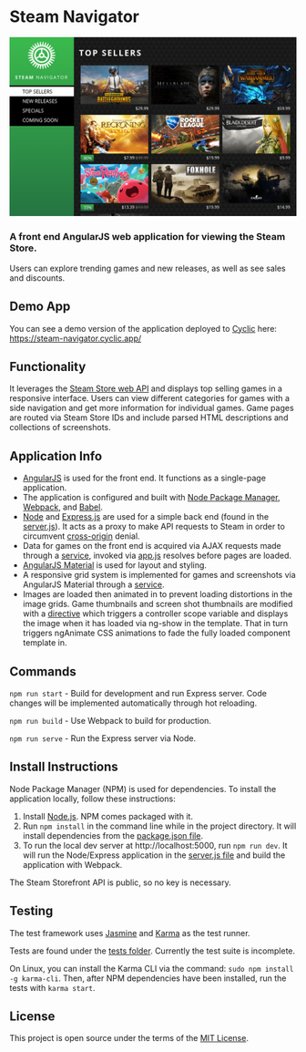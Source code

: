 # Steam Navigator
![screenshot](readme_steam_navigator.jpg)
### A front end AngularJS web application for viewing the Steam Store.
Users can explore trending games and new releases, as well as see sales and discounts.

## Demo App
You can see a demo version of the application deployed to [Cyclic](https://app.cyclic.sh/) here: https://steam-navigator.cyclic.app/

## Functionality
It leverages the [Steam Store web API](https://wiki.teamfortress.com/wiki/User:RJackson/StorefrontAPI) and displays top selling games in a responsive interface. Users can view different categories for games with a side navigation and get more information for individual games. Game pages are routed via Steam Store IDs and include parsed HTML descriptions and collections of screenshots.

## Application Info
- [AngularJS](https://angularjs.org/) is used for the front end. It functions as a single-page application.
- The application is configured and built with [Node Package Manager](https://www.npmjs.com/), [Webpack](https://webpack.js.org/), and [Babel](https://babeljs.io/).
- [Node](https://nodejs.org/) and [Express.js](https://expressjs.com/) are used for a simple back end (found in the [server.js](../master/server.js)). It acts as a proxy to make API requests to Steam in order to circumvent [cross-origin](https://developer.mozilla.org/en-US/docs/Web/HTTP/Access_control_CORS) denial.
- Data for games on the front end is acquired via AJAX requests made through a [service](../master/app/services/GamesService.js), invoked via [app.js](../master/app/app.js) resolves before pages are loaded.
- [AngularJS Material](https://material.angularjs.org/latest/) is used for layout and styling.
- A responsive grid system is implemented for games and screenshots via AngularJS Material through a [service](../master/app/services/GridService.js).
- Images are loaded then animated in to prevent loading distortions in the image grids. Game thumbnails and screen shot thumbnails are modified with a [directive](../master/app/directives/ShowOnLoad.js) which triggers a controller scope variable and displays the image when it has loaded via ng-show in the template. That in turn triggers ngAnimate CSS animations to fade the fully loaded component template in.

## Commands
`npm run start` - Build for development and run Express server. Code changes will be implemented automatically through hot reloading.

`npm run build` - Use Webpack to build for production.

`npm run serve` - Run the Express server via Node.

## Install Instructions
Node Package Manager (NPM) is used for dependencies. To install the application locally, follow these instructions:

1. Install [Node.js](https://nodejs.org/). NPM comes packaged with it.
2. Run `npm install` in the command line while in the project directory. It will install dependencies from the [package.json file](../master/package.json).
3. To run the local dev server at http://localhost:5000, run `npm run dev`. It will run the Node/Express application in the [server.js file](../master/server.js) and build the application with Webpack.

The Steam Storefront API is public, so no key is necessary.

## Testing
The test framework uses [Jasmine](https://jasmine.github.io/) and [Karma](https://karma-runner.github.io/) as the test runner.

Tests are found under the [tests folder](../master/tests). Currently the test suite is incomplete.

On Linux, you can install the Karma CLI via the command:
`sudo npm install -g karma-cli`. Then, after NPM dependencies have been installed, run the tests with `karma start`.

## License
This project is open source under the terms of the [MIT License](http://opensource.org/licenses/MIT).
